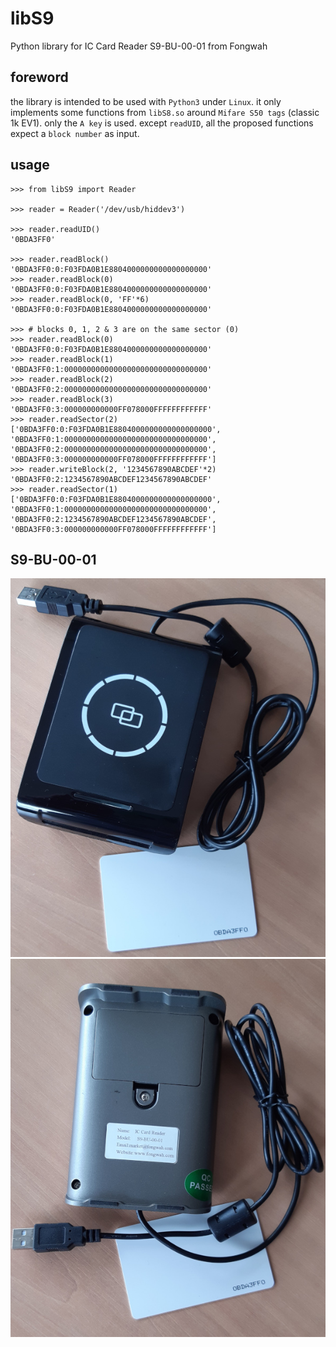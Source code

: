 # libS9
Python library for IC Card Reader S9-BU-00-01 from Fongwah


## foreword

the library is intended to be used with `Python3` under `Linux`.
it only implements some functions from `libS8.so` around `Mifare S50 tags` (classic 1k EV1).
only the `A key` is used.
except `readUID`, all the proposed functions expect a `block number` as input.


## usage

```pycon
>>> from libS9 import Reader

>>> reader = Reader('/dev/usb/hiddev3')

>>> reader.readUID()
'0BDA3FF0'

>>> reader.readBlock()
'0BDA3FF0:0:F03FDA0B1E8804000000000000000000'
>>> reader.readBlock(0)
'0BDA3FF0:0:F03FDA0B1E8804000000000000000000'
>>> reader.readBlock(0, 'FF'*6)
'0BDA3FF0:0:F03FDA0B1E8804000000000000000000'

>>> # blocks 0, 1, 2 & 3 are on the same sector (0)
>>> reader.readBlock(0)
'0BDA3FF0:0:F03FDA0B1E8804000000000000000000'
>>> reader.readBlock(1)
'0BDA3FF0:1:00000000000000000000000000000000'
>>> reader.readBlock(2)
'0BDA3FF0:2:00000000000000000000000000000000'
>>> reader.readBlock(3)
'0BDA3FF0:3:000000000000FF078000FFFFFFFFFFFF'
>>> reader.readSector(2)
['0BDA3FF0:0:F03FDA0B1E8804000000000000000000', '0BDA3FF0:1:00000000000000000000000000000000', '0BDA3FF0:2:00000000000000000000000000000000', '0BDA3FF0:3:000000000000FF078000FFFFFFFFFFFF']
>>> reader.writeBlock(2, '1234567890ABCDEF'*2)
'0BDA3FF0:2:1234567890ABCDEF1234567890ABCDEF'
>>> reader.readSector(1)
['0BDA3FF0:0:F03FDA0B1E8804000000000000000000', '0BDA3FF0:1:00000000000000000000000000000000', '0BDA3FF0:2:1234567890ABCDEF1234567890ABCDEF', '0BDA3FF0:3:000000000000FF078000FFFFFFFFFFFF']
```


## S9-BU-00-01

![S9-BU-00-01](s9r.jpg)
![S9-BU-00-01](s9v.jpg)
